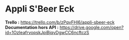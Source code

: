 # Appli S'Beer Eck

**Trello :** https://trello.com/b/zPqvFHl6/appli-sbeer-eck  
**Documentation hors API :** https://drive.google.com/open?id=1OzIeafrvopskJpiBjqvDgwCC6ncftczS
